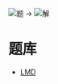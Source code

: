 ![题](http://wiki.logic-masters.de/images/b/bc/Angler-A150px.png) ->
![解](http://wiki.logic-masters.de/images/f/f3/Angler-L150px.png)

# 题库
- [LMD](https://logic-masters.de/Raetselportal/Suche/erweitert.php?tag_id=2211)